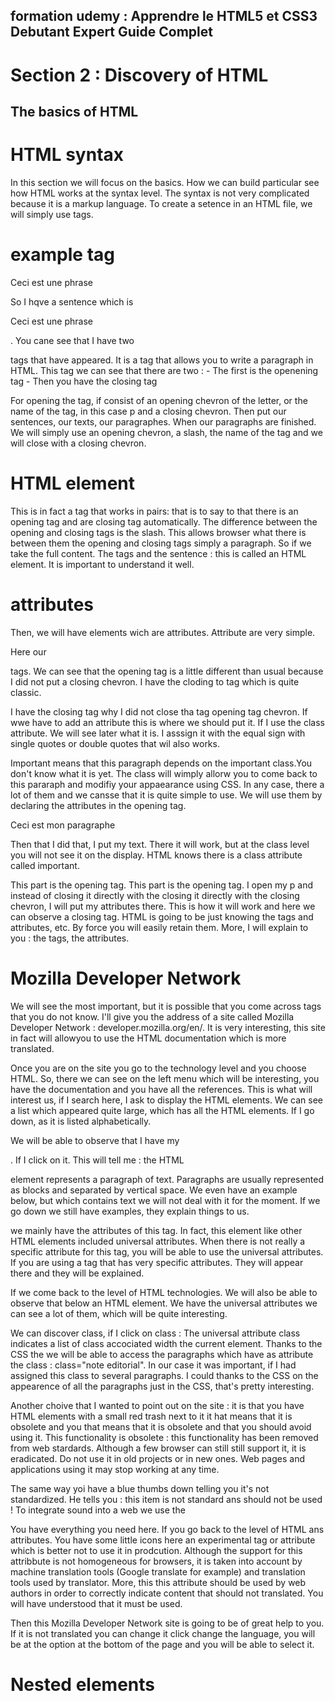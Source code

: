 ## formation udemy : Apprendre le HTML5 et CSS3 Debutant Expert Guide Complet 

# Section 2 : Discovery of HTML

## The basics of HTML

# HTML syntax
In this section we will focus on the basics. How we can build particular see how HTML works at the syntax level. The syntax is not very complicated because it is a markup language. 
To create a setence in an HTML file, we will simply use tags.

# example tag
<p>Ceci est une phrase</p>
So I hqve a sentence which is <p>Ceci est une phrase</p>. You cane see that I have two <p> tags that have appeared. It is a tag that allows you to write a paragraph in HTML.
This tag we can see that there are two :
- The first is the openening tag
- Then you have the closing tag

For opening the tag, if consist of an opening chevron of the letter, or the name of the tag, in this case p and a closing chevron. 
Then put our sentences, our texts, our paragraphes. When our paragraphs are finished. We will simply use an opening chevron, a slash, the name of the tag and we will close with a closing chevron.

# HTML element
This is in fact a tag that works in pairs: that is to say to that there is an opening tag and are closing tag automatically. 
The difference between the opening and closing tags is the slash. This allows browser what there is between them the opening and closing tags simply a paragraph. So if we take the full content. The tags and the sentence : this is called an HTML element. It is important to understand it well.

# attributes
Then, we will have elements wich are attributes. Attribute are very simple.

<p         </p>
Here our <p> tags. We can see that the opening tag is a little different than usual because I did not put a closing chevron. I have the cloding to tag which is quite classic.

<p class="important"></p>
<p class='important'></p>
I have the closing tag why I did not close tha tag opening tag chevron. If wwe have to add an attribute this is where we should put it. If I use the class attribute. We will see later what it is. I asssign it with the equal sign with single quotes or double quotes that wil also works.

Important means that this paragraph depends on the important class.You don't know what it is yet. The class will wimply allorw you to come back to this pararaph and modifiy your appaearance using CSS. In any case, there a lot of them and we cansse that it is quite simple to use. We will use them by declaring the attributes in the opening tag.

<p class='important'>Ceci est mon paragraphe</p> Then that I did that, I put my text. There it will work, but at the class level you will not see it on the display. HTML knows there is a class attribute called important.

<p class="important"></p>This part is the opening tag. This part is the opening tag. I open my p and instead of closing it directly with the closing it directly with the closing chevron, I will put my attributes there. This is how it will work and here we can observe a closing tag. HTML is going to be just knowing the tags and attributes, etc. By force you will easily retain them. More, I will explain to you : the tags, the attributes.

#  Mozilla Developer Network
We will see the most important, but it is possible that you come across tags that you do not know. I'll give you the address of a site called Mozilla Developer Network : developer.mozilla.org/en/. It is very interesting, this site in fact will allowyou to use the HTML documentation which is more translated.

Once you are on the site you go to the technology level and you choose HTML. So, there we can see on the left menu which will be interesting, you have the documentation and you have all the references. This is what will interest us, if I search here, I ask to display the HTML elements. We can see a list which appeared quite large, which has all the HTML elements. If I go down, as it is listed alphabetically.

We will be able to observe that I have my <p>. If I click on it. This will tell me : the HTML <p> element represents a paragraph of text. Paragraphs are usually represented as blocks and separated by vertical space. We even have an example below, but which contains text we will not deal with it for the moment. If we go down we still have examples, they explain things to us. 

we mainly have the attributes of this tag. In fact, this element like other HTML elements included universal attributes. When there is not really a specific attribute for this tag, you will be able to use the universal attributes. If you are using a tag that has very specific attributes. They will appear there and they will be explained.

If we come back to the level of HTML technologies. We will also be able to observe that below an HTML element. We have the universal attributes we can see a lot of them, which will be quite interesting.

We can discover class, if I click on class : The universal attribute class indicates a list of class accociated width the current element. Thanks to the CSS the we will be able to access the paragraphs which have as attribute  the class : class="note editorial". In our case it was important, if I had assigned this class to several paragraphs. I could thanks to the CSS on the appearence of all the paragraphs just in the CSS, that's pretty interesting.

Another choive that I wanted to point out on the site : it is that you have HTML elements with a small red trash next to it it hat means that it is obsolete and you that means that it is obsolete and that you should avoid using it. This functionality is obsolete : this functionality has been removed from web stardards. Although a few browser can still still support it, it is eradicated. Do not use it in old projects or in new ones. Web pages and applications using it may stop working at any time.

The same way yoi have a blue thumbs down telling you it's not standardized. He tells you : this item is not standard ans should not be used ! To integrate sound into a web we use the <audio> element. Basically it won't necessarily work if you are on internet for everyone to use.

You have everything 
you need here. If you go back to the level of HTML ans attributes. You have some little icons here an experimental tag or attribute which is better not to use it in prodcution. Although the support for this attribbute is not homogeneous for browsers, it is taken into account by machine translation tools (Google translate for example) and translation tools used by translator. More, this this attribute should be used by web authors in order to correctly indicate content that should not translated. You will have understood that it must be used.

Then this Mozilla Developer Network site is going to be of great help to you. If it is not translated you can change it click change the language, you will be at the option at the bottom of the page and you will be able to select it.

# Nested elements
